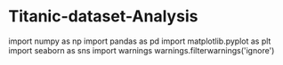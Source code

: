 # Titanic-dataset-Analysis
import numpy as np
import pandas as pd
import matplotlib.pyplot as plt
import seaborn as sns
import warnings
warnings.filterwarnings('ignore')

